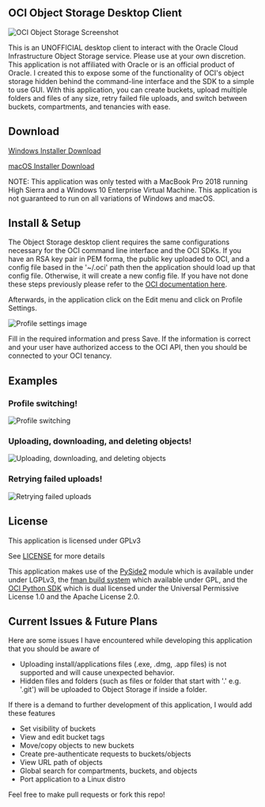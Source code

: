 ## OCI Object Storage Desktop Client

![OCI Object Storage Screenshot](/img/example.png?raw=true)

This is an UNOFFICIAL desktop client to interact with the Oracle Cloud Infrastructure Object Storage service. Please use at your own discretion. This application is not affiliated with Oracle or is an official product of Oracle. I created this to expose some of the functionality of OCI's object storage hidden behind the command-line interface and the SDK to a simple to use GUI. With this application, you can create buckets, upload multiple folders and files of any size, retry failed file uploads, and switch between buckets, compartments, and tenancies with ease.

## Download

[Windows Installer Download](https://objectstorage.us-ashburn-1.oraclecloud.com/n/orasenatdpltoci02/b/object-storage-desktop/o/OCI%20Object%20StorageSetup.exe)

[macOS Installer Download](https://objectstorage.us-ashburn-1.oraclecloud.com/n/orasenatdpltoci02/b/object-storage-desktop/o/OCI%20Object%20Storage.dmg)

NOTE: This application was only tested with a MacBook Pro 2018 running High Sierra and a Windows 10 Enterprise Virtual Machine. This application is not guaranteed to run on all variations of Windows and macOS.

## Install & Setup

The Object Storage desktop client requires the same configurations necessary for the OCI command line interface and the OCI SDKs. If you have an RSA key pair in PEM forma, the public key uploaded to OCI, and a config file based in the '~/.oci' path then the application should load up that config file. Otherwise, it will create a new config file. If you have not done these steps previously please refer to the [OCI documentation here](https://docs.cloud.oracle.com/iaas/Content/API/Concepts/apisigningkey.htm).

Afterwards, in the application click on the Edit menu and click on Profile Settings.

![Profile settings image](/img/profile_settings.png)

Fill in the required information and press Save. If the information is correct and your user have authorized access to the OCI API, then you should be connected to your OCI tenancy.

## Examples

### Profile switching!

![Profile switching](/img/switch_profiles.gif?raw=true)

### Uploading, downloading, and deleting objects!

![Uploading, downloading, and deleting objects](/img/upload_download_delete.gif?raw=true)

### Retrying failed uploads!

![Retrying failed uploads](/img/retry.gif?raw=true)

## License

This application is licensed under GPLv3

See [LICENSE](https://github.com/rosalexander/oci-object-storage-desktop/blob/master/LICENSE) for more details

This application makes use of the [PySide2](https://wiki.qt.io/Qt_for_Python) module which is available under under LGPLv3, the [fman build system](https://github.com/mherrmann/fbs) which available under GPL, and the [OCI Python SDK](https://github.com/oracle/oci-python-sdk) which is dual licensed under the Universal Permissive License 1.0 and the Apache License 2.0.

## Current Issues & Future Plans

Here are some issues I have encountered while developing this application that you should be aware of
* Uploading install/applications files (.exe, .dmg, .app files) is not supported and will cause unexpected behavior. 
* Hidden files and folders (such as files or folder that start with '.' e.g. '.git') will be uploaded to Object Storage if inside a folder. 


If there is a demand to further development of this application, I would add these features
* Set visibility of buckets
* View and edit bucket tags
* Move/copy objects to new buckets
* Create pre-authenticate requests to buckets/objects
* View URL path of objects
* Global search for compartments, buckets, and objects
* Port application to a Linux distro

Feel free to make pull requests or fork this repo!
